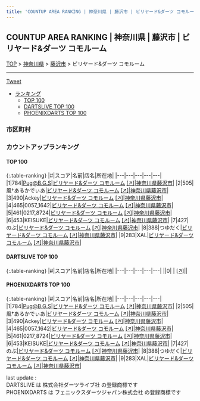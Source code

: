 ```yaml
---
title: 'COUNTUP AREA RANKING | 神奈川県 | 藤沢市 | ビリヤード&ダーツ コモルーム'
---
```

## COUNTUP AREA RANKING | 神奈川県 | 藤沢市 | ビリヤード&ダーツ コモルーム

[TOP](/darts/rank/) > [神奈川県](/darts/rank/神奈川県/) > [藤沢市](/darts/rank/神奈川県/藤沢市/) > ビリヤード&ダーツ コモルーム

___

<a href="https://twitter.com/share?ref_src=twsrc%5Etfw" data-text="COUNTUP AREA RANKING | 神奈川県藤沢市ビリヤード&ダーツ コモルーム" class="twitter-share-button" data-hashtags="DARTSLIVE,PHOENIXDARTS,darts,ダーツ" data-show-count="false">Tweet</a>

* [ランキング](#カウントアップランキング)
    * [TOP 100](#top-100)
    * [DARTSLIVE TOP 100](#dartslive-top-100)
    * [PHOENIXDARTS TOP 100](#phoenixdarts-top-100)

### 市区町村

<ul>

</ul>

### カウントアップランキング

#### TOP 100



{:.table-ranking}
|#|スコア|名前|店名|所在地|
|---|---|---|---|---|
|1|784|<span class="rank-name-pd">Pug@B.G.S</span>|<a href="/darts/rank/shops/52869.html">ビリヤード&ダーツ コモルーム</a> <a href="https://vs.phoenixdarts.com/jp/shop/shopDetailInfo/s_52869?s_seq=52869">[↗]</a>|<a href="/darts/rank/神奈川県/藤沢市">神奈川県藤沢市</a>|
|2|505|<span class="rank-name-pd">風†あるかでぃあ</span>|<a href="/darts/rank/shops/52869.html">ビリヤード&ダーツ コモルーム</a> <a href="https://vs.phoenixdarts.com/jp/shop/shopDetailInfo/s_52869?s_seq=52869">[↗]</a>|<a href="/darts/rank/神奈川県/藤沢市">神奈川県藤沢市</a>|
|3|490|<span class="rank-name-pd">Ackey</span>|<a href="/darts/rank/shops/52869.html">ビリヤード&ダーツ コモルーム</a> <a href="https://vs.phoenixdarts.com/jp/shop/shopDetailInfo/s_52869?s_seq=52869">[↗]</a>|<a href="/darts/rank/神奈川県/藤沢市">神奈川県藤沢市</a>|
|4|465|<span class="rank-name-pd">0057_1642</span>|<a href="/darts/rank/shops/52869.html">ビリヤード&ダーツ コモルーム</a> <a href="https://vs.phoenixdarts.com/jp/shop/shopDetailInfo/s_52869?s_seq=52869">[↗]</a>|<a href="/darts/rank/神奈川県/藤沢市">神奈川県藤沢市</a>|
|5|461|<span class="rank-name-pd">0217_8724</span>|<a href="/darts/rank/shops/52869.html">ビリヤード&ダーツ コモルーム</a> <a href="https://vs.phoenixdarts.com/jp/shop/shopDetailInfo/s_52869?s_seq=52869">[↗]</a>|<a href="/darts/rank/神奈川県/藤沢市">神奈川県藤沢市</a>|
|6|453|<span class="rank-name-pd">KEISUKE</span>|<a href="/darts/rank/shops/52869.html">ビリヤード&ダーツ コモルーム</a> <a href="https://vs.phoenixdarts.com/jp/shop/shopDetailInfo/s_52869?s_seq=52869">[↗]</a>|<a href="/darts/rank/神奈川県/藤沢市">神奈川県藤沢市</a>|
|7|427|<span class="rank-name-pd">のぶ</span>|<a href="/darts/rank/shops/52869.html">ビリヤード&ダーツ コモルーム</a> <a href="https://vs.phoenixdarts.com/jp/shop/shopDetailInfo/s_52869?s_seq=52869">[↗]</a>|<a href="/darts/rank/神奈川県/藤沢市">神奈川県藤沢市</a>|
|8|388|<span class="rank-name-pd">つゆだく</span>|<a href="/darts/rank/shops/52869.html">ビリヤード&ダーツ コモルーム</a> <a href="https://vs.phoenixdarts.com/jp/shop/shopDetailInfo/s_52869?s_seq=52869">[↗]</a>|<a href="/darts/rank/神奈川県/藤沢市">神奈川県藤沢市</a>|
|9|283|<span class="rank-name-pd">XAL</span>|<a href="/darts/rank/shops/52869.html">ビリヤード&ダーツ コモルーム</a> <a href="https://vs.phoenixdarts.com/jp/shop/shopDetailInfo/s_52869?s_seq=52869">[↗]</a>|<a href="/darts/rank/神奈川県/藤沢市">神奈川県藤沢市</a>|


#### DARTSLIVE TOP 100



{:.table-ranking}
|#|スコア|名前|店名|所在地|
|---|---|---|---|---|
||0|<span class="rank-name-dl"> </span>|<a href="/darts/rank/shops/.html"></a> <a href="">[↗]</a>|<a href="/darts/rank//"></a>|


#### PHOENIXDARTS TOP 100



{:.table-ranking}
|#|スコア|名前|店名|所在地|
|---|---|---|---|---|
|1|784|<span class="rank-name-pd">Pug@B.G.S</span>|<a href="/darts/rank/shops/52869.html">ビリヤード&ダーツ コモルーム</a> <a href="https://vs.phoenixdarts.com/jp/shop/shopDetailInfo/s_52869?s_seq=52869">[↗]</a>|<a href="/darts/rank/神奈川県/藤沢市">神奈川県藤沢市</a>|
|2|505|<span class="rank-name-pd">風†あるかでぃあ</span>|<a href="/darts/rank/shops/52869.html">ビリヤード&ダーツ コモルーム</a> <a href="https://vs.phoenixdarts.com/jp/shop/shopDetailInfo/s_52869?s_seq=52869">[↗]</a>|<a href="/darts/rank/神奈川県/藤沢市">神奈川県藤沢市</a>|
|3|490|<span class="rank-name-pd">Ackey</span>|<a href="/darts/rank/shops/52869.html">ビリヤード&ダーツ コモルーム</a> <a href="https://vs.phoenixdarts.com/jp/shop/shopDetailInfo/s_52869?s_seq=52869">[↗]</a>|<a href="/darts/rank/神奈川県/藤沢市">神奈川県藤沢市</a>|
|4|465|<span class="rank-name-pd">0057_1642</span>|<a href="/darts/rank/shops/52869.html">ビリヤード&ダーツ コモルーム</a> <a href="https://vs.phoenixdarts.com/jp/shop/shopDetailInfo/s_52869?s_seq=52869">[↗]</a>|<a href="/darts/rank/神奈川県/藤沢市">神奈川県藤沢市</a>|
|5|461|<span class="rank-name-pd">0217_8724</span>|<a href="/darts/rank/shops/52869.html">ビリヤード&ダーツ コモルーム</a> <a href="https://vs.phoenixdarts.com/jp/shop/shopDetailInfo/s_52869?s_seq=52869">[↗]</a>|<a href="/darts/rank/神奈川県/藤沢市">神奈川県藤沢市</a>|
|6|453|<span class="rank-name-pd">KEISUKE</span>|<a href="/darts/rank/shops/52869.html">ビリヤード&ダーツ コモルーム</a> <a href="https://vs.phoenixdarts.com/jp/shop/shopDetailInfo/s_52869?s_seq=52869">[↗]</a>|<a href="/darts/rank/神奈川県/藤沢市">神奈川県藤沢市</a>|
|7|427|<span class="rank-name-pd">のぶ</span>|<a href="/darts/rank/shops/52869.html">ビリヤード&ダーツ コモルーム</a> <a href="https://vs.phoenixdarts.com/jp/shop/shopDetailInfo/s_52869?s_seq=52869">[↗]</a>|<a href="/darts/rank/神奈川県/藤沢市">神奈川県藤沢市</a>|
|8|388|<span class="rank-name-pd">つゆだく</span>|<a href="/darts/rank/shops/52869.html">ビリヤード&ダーツ コモルーム</a> <a href="https://vs.phoenixdarts.com/jp/shop/shopDetailInfo/s_52869?s_seq=52869">[↗]</a>|<a href="/darts/rank/神奈川県/藤沢市">神奈川県藤沢市</a>|
|9|283|<span class="rank-name-pd">XAL</span>|<a href="/darts/rank/shops/52869.html">ビリヤード&ダーツ コモルーム</a> <a href="https://vs.phoenixdarts.com/jp/shop/shopDetailInfo/s_52869?s_seq=52869">[↗]</a>|<a href="/darts/rank/神奈川県/藤沢市">神奈川県藤沢市</a>|


<div class="footer border-top border-gray-light mt-5 pt-3 text-right text-gray">
    last update : <span style="font-weight: italic" id="foot_last_modified"></span><br />
    DARTSLIVE は 株式会社ダーツライブ社 の登録商標です<br />
    PHOENIXDARTS は フェニックスダーツジャパン株式会社 の登録商標です<br />
</div>

<script src="https://cdnjs.cloudflare.com/ajax/libs/jquery.tablesorter/2.31.3/js/jquery.tablesorter.min.js" integrity="sha512-qzgd5cYSZcosqpzpn7zF2ZId8f/8CHmFKZ8j7mU4OUXTNRd5g+ZHBPsgKEwoqxCtdQvExE5LprwwPAgoicguNg==" crossorigin="anonymous" referrerpolicy="no-referrer"></script>
<link rel="stylesheet" href="https://cdnjs.cloudflare.com/ajax/libs/jquery.tablesorter/2.31.3/css/theme.default.min.css" integrity="sha512-wghhOJkjQX0Lh3NSWvNKeZ0ZpNn+SPVXX1Qyc9OCaogADktxrBiBdKGDoqVUOyhStvMBmJQ8ZdMHiR3wuEq8+w==" crossorigin="anonymous" referrerpolicy="no-referrer" />
<script>
$(function() {
    $(".table-ranking").tablesorter({sortList:[[0, 0]]});
    $("#foot_last_modified").text(formatDate(new Date(document.lastModified), 'yyyy-MM-dd HH:mm:ss'));
});
</script>

<script async src="https://platform.twitter.com/widgets.js" charset="utf-8"></script>